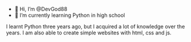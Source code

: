 - 👋 Hi, I’m @DevGod88
- 🌱 I’m currently learning Python in high school

I learnt Python three years ago, but I acquired a lot of knowledge over the years.
I am also able to create simple websites with html, css and js.
